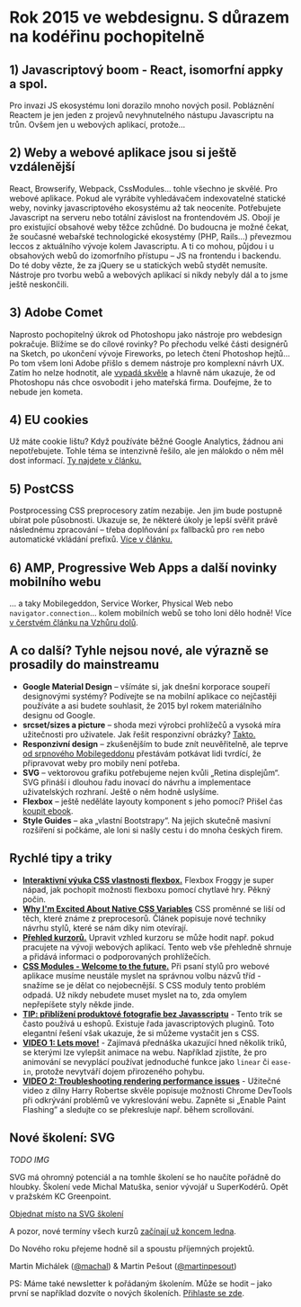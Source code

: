 # Rok 2015 ve webdesignu. S důrazem na kodéřinu pochopitelně

## 1) Javascriptový boom - React, isomorfní appky a spol.

Pro invazi JS ekosystému loni dorazilo mnoho nových posil. Pobláznění Reactem je jen jeden z projevů nevyhnutelného nástupu Javascriptu na trůn. Ovšem jen u webových aplikací, protože…

##  2) Weby a webové aplikace jsou si ještě vzdálenější

React, Browserify, Webpack, CssModules… tohle všechno je skvělé. Pro webové aplikace. Pokud ale vyrábíte vyhledávačem indexovatelné statické weby, novinky javascriptového ekosystému až tak neoceníte. Potřebujete Javascript na serveru nebo totální závislost na frontendovém JS. Obojí je pro existující obsahové weby těžce zchůdné. Do budoucna je možné čekat, že současné webařské technologické ekosystémy (PHP, Rails…) převezmou leccos z aktuálního vývoje kolem Javascriptu. A ti co mohou, půjdou i u obsahových webů do izomorfního přístupu – JS na frontendu i backendu. Do té doby vězte, že za jQuery se u statických webů stydět nemusíte. Nástroje pro tvorbu webů a webových aplikací si nikdy nebyly dál a to jsme ještě neskončili.

## 3) Adobe Comet

Naprosto pochopitelný úkrok od Photoshopu jako nástroje pro webdesign pokračuje. Blížíme se do cílové rovinky? Po přechodu velké části designérů na Sketch, po ukončení vývoje Fireworks, po letech čtení Photoshop hejtů… Po tom všem loni Adobe přišlo s demem nástroje pro komplexní návrh UX. Zatím ho nelze hodnotit, ale [vypadá skvěle](http://landing.adobe.com/en/na/products/creative-cloud/comet/229818-notifyme.html) a hlavně nám ukazuje, že od Photoshopu nás chce osvobodit i jeho mateřská firma. Doufejme, že to nebude jen kometa.

## 4) EU cookies

Už máte cookie lištu? Když používáte běžné Google Analytics, žádnou ani nepotřebujete. Tohle téma se intenzivně řešilo, ale jen málokdo o něm měl dost informací. [Ty najdete v článku.](http://www.vzhurudolu.cz/blog/36-eu-cookies)

## 5) PostCSS

Postprocessing CSS preprocesory zatím nezabije. Jen jim bude postupně ubírat pole působnosti. Ukazuje se, že některé úkoly je lepší svěřit právě následnému zpracování – třeba doplňování `px` fallbacků pro `rem` nebo automatické vkládání prefixů. [Více v článku.](http://www.vzhurudolu.cz/blog/34-css-postprocessing)

## 6) AMP, Progressive Web Apps a další novinky mobilního webu

… a taky Mobilegeddon, Service Worker, Physical Web nebo `navigator.connection`… kolem mobilních webů se toho loni dělo hodně! Více [v čerstvém článku na Vzhůru dolů](http://www.vzhurudolu.cz/blog/45-2015-mobilni-web).

## A co další? Tyhle nejsou nové, ale výrazně se prosadily do mainstreamu

- **Google Material Design** – všímáte si, jak dnešní korporace soupeří designovými systémy? Podívejte se na mobilní aplikace co nejčastěji používáte a asi budete souhlasit, že 2015 byl rokem materiálního designu od Google.
- **srcset/sizes a picture** – shoda mezi výrobci prohlížečů a vysoká míra užitečnosti pro uživatele. Jak řešit responzivní obrázky? [Takto.](http://www.vzhurudolu.cz/prirucka/responzivni-obrazky) 
- **Responzivní design** – zkušenějším to bude znít neuvěřitelně, ale teprve [od srpnového Mobilegeddonu](http://blog.bloxxter.cz/stitky/mobilegeddon/)  přestávám potkávat lidi tvrdící, že připravovat weby pro mobily není potřeba.
- **SVG** – vektorovou grafiku potřebujeme nejen kvůli „Retina displejům“. SVG přináší i dlouhou řadu inovací do návrhu a implementace uživatelských rozhraní. Ještě o něm hodně uslyšíme.
- **Flexbox** – ještě neděláte layouty komponent s jeho pomocí? Přišel čas [koupit ebook](http://www.vzhurudolu.cz/ebook). 
- **Style Guides** – aka „vlastní Bootstrapy“. Na jejich skutečně masivní rozšíření si počkáme, ale loni si našly cestu i do mnoha českých firem. 

## Rychlé tipy a triky

- **[Interaktivní výuka CSS vlastnosti flexbox.](http://flexboxfroggy.com/)** Flexbox Froggy je super nápad, jak pochopit možnosti flexboxu pomocí chytlavé hry. Pěkný počin.
- **[Why I'm Excited About Native CSS Variables](http://philipwalton.com/articles/why-im-excited-about-native-css-variables/)** CSS proměnné se liší od těch, které známe z preprocesorů. Článek popisuje nové techniky návrhu stylů, které se nám díky nim otevírají.
- **[Přehled kurzorů.](http://css-cursor.techstream.org/)** Upravit vzhled kurzoru se může hodit např. pokud pracujete na vývoji webových aplikací. Tento web vše přehledně shrnuje a přidává informaci o podporovaných prohlížečích.
- **[CSS Modules - Welcome to the future.](http://glenmaddern.com/articles/css-modules)** Při psaní stylů pro webové aplikace musíme neustále myslet na správnou volbu názvů tříd - snažíme se je dělat co nejobecnější. S CSS moduly tento problém odpadá. Už nikdy nebudete muset myslet na to, zda omylem nepřepíšete styly někde jinde.
- **[TIP: přiblížení produktové fotografie bez Javasscriptu](https://medium.com/@mjtweaver/css-product-magnification-without-javascript-497ab5932419#.2ktu9wese)** - Tento trik se často používá u eshopů. Existuje řada javascriptových pluginů. Toto elegantní řešení však ukazuje, že si můžeme vystačit jen s CSS.
- **[VIDEO 1: Lets move!](https://www.youtube.com/watch?v=J6wUmQDQBkw)** - Zajímavá přednáška ukazující hned několik triků, se kterými lze vylepšit animace na webu. Například zjistíte, že pro animování se nevyplácí používat jednoduché funkce jako `linear` či `ease-in`, protože nevytváří dojem přirozeného pohybu.
- **[VIDEO 2: Troubleshooting rendering performance issues](https://www.youtube.com/watch?v=2vFrZXWiwIc)** - Užitečné video z dílny Harry Robertse skvěle popisuje možnosti Chrome DevTools při odkrývání problémů ve vykreslování webu. Zapněte si „Enable Paint Flashing” a sledujte co se překresluje např. během scrollování.

## Nové školení: SVG

_TODO IMG_

SVG má ohromný potenciál a na tomhle školení se ho naučíte pořádně do hloubky. Školení vede Michal Matuška, senior vývojář u SuperKodérů.  Opět v pražském KC Greenpoint.

<p class="text-center">
<a href="/kurzy/svg#objednavka" class="button">Objednat místo na SVG školení</a>
</p>

A pozor, nové termíny všech kurzů [začínají už koncem ledna](http://www.vzhurudolu.cz/kurzy).

Do Nového roku přejeme hodně sil a spoustu příjemných projektů.

Martin Michálek ([@machal](http://www.twitter.com/machal)) & Martin Pešout ([@martinpesout](http://www.twitter.com/martinpesout))

PS: Máme také newsletter k pořádaným školením. Může se hodit – jako první se například dozvíte o nových školeních. [Přihlaste se zde](http://eepurl.com/SbG71).
